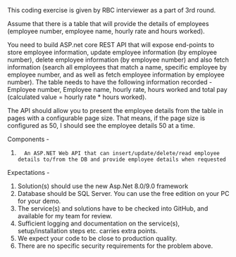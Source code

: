 This coding exercise is given by RBC interviewer as a part of 3rd round.

Assume that there is a table that will provide the details of employees (employee number, employee name, hourly rate and hours worked).

You need to build ASP.net core REST API that will expose end-points to store employee information, update employee information (by employee number), delete employee information (by employee number) and also fetch information (search all employees that match a name, specific employee by employee number, and as well as fetch employee information by employee number).
The table needs to have the following information recorded - Employee number, Employee name, hourly rate, hours worked and total pay (calculated value = hourly rate * hours worked).


The API should allow you to present the employee details from the table in pages with a configurable page size.
That means, if the page size is configured as 50, I should see the employee details 50 at a time.

Components -

1.       An ASP.NET Web API that can insert/update/delete/read employee details to/from the DB and provide employee details when requested

Expectations -
1. Solution(s) should use the new Asp.Net 8.0/9.0 framework
2. Database should be SQL Server. You can use the free edition on your PC for your demo.
3. The service(s) and solutions have to be checked into GitHub, and available for my team for review.
4. Sufficient logging and documentation on the service(s), setup/installation steps etc. carries extra points.
5. We expect your code to be close to production quality.
6. There are no specific security requirements for the problem above.
